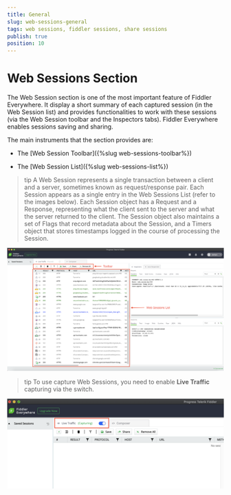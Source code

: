 ```yaml
---
title: General
slug: web-sessions-general
tags: web sessions, fiddler sessions, share sessions
publish: true
position: 10
---
```


# Web Sessions Section

The Web Session section is one of the most important feature of Fiddler Everywhere. It display a short summary of each captured session (in the Web Session list) and provides functionalities to work with these sessions (via the Web Session toolbar and the Inspectors tabs). Fiddler Everywhere enables sessions saving and sharing.

The main instruments that the section provides are:

- The [Web Session Toolbar]({%slug web-sessions-toolbar%})

- The [Web Session List]({%slug web-sessions-list%})

>tip A Web Session represents a single transaction between a client and a server, sometimes known as request/response pair. Each Session appears as a single entry in the Web Sessions List (refer to the images below). Each Session object has a Request and a Response, representing what the client sent to the server and what the server returned to the client. The Session object also maintains a set of Flags that record metadata about the Session, and a Timers object that stores timestamps logged in the course of processing the Session.

![Web Sessions toolbar and list](../../../images/livetraffic/websessions/websessions-toolbar-list-full.png)

>tip To use capture Web Sessions, you need to enable __Live Traffic__ capturing via the switch.

![Enabling Live Traffic](../../../images/livetraffic/websessions/websessions-live-traffic-capturing.png)
